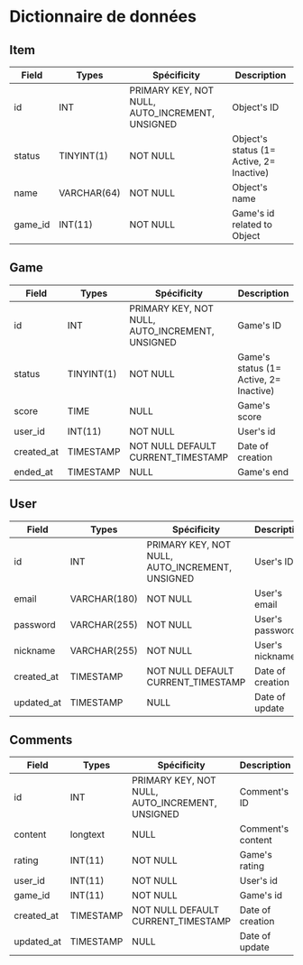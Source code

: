 # Dictionnaire de données

## Item
| Field   | Types       | Spécificity                                     | Description                              |
| ------- | ----------- | ----------------------------------------------- | ---------------------------------------- |
| id      | INT         | PRIMARY KEY, NOT NULL, AUTO_INCREMENT, UNSIGNED | Object's ID                              |
| status  | TINYINT(1)  | NOT NULL                                        | Object's status (1= Active, 2= Inactive) |
| name    | VARCHAR(64) | NOT NULL                                        | Object's name                            |
| game_id | INT(11)     | NOT NULL                                        | Game's id related to Object              |

## Game
| Field      | Types      | Spécificity                                     | Description                            |
| ---------- | ---------- | ----------------------------------------------- | -------------------------------------- |
| id         | INT        | PRIMARY KEY, NOT NULL, AUTO_INCREMENT, UNSIGNED | Game's ID                              |
| status     | TINYINT(1) | NOT NULL                                        | Game's status (1= Active, 2= Inactive) |
| score      | TIME       | NULL                                            | Game's score                           |
| user_id    | INT(11)    | NOT NULL                                        | User's id                              |
| created_at | TIMESTAMP  | NOT NULL DEFAULT CURRENT_TIMESTAMP              | Date of creation                       |
| ended_at   | TIMESTAMP  | NULL                                            | Game's end                             |

## User
| Field      | Types        | Spécificity                                     | Description      |
| ---------- | ------------ | ----------------------------------------------- | ---------------- |
| id         | INT          | PRIMARY KEY, NOT NULL, AUTO_INCREMENT, UNSIGNED | User's ID        |
| email      | VARCHAR(180) | NOT NULL                                        | User's email     |
| password   | VARCHAR(255) | NOT NULL                                        | User's password  |
| nickname   | VARCHAR(255) | NOT NULL                                        | User's nickname  |
| created_at | TIMESTAMP    | NOT NULL DEFAULT CURRENT_TIMESTAMP              | Date of creation |
| updated_at | TIMESTAMP    | NULL                                            | Date of update   |

## Comments
| Field      | Types     | Spécificity                                     | Description       |
| ---------- | --------- | ----------------------------------------------- | ----------------- |
| id         | INT       | PRIMARY KEY, NOT NULL, AUTO_INCREMENT, UNSIGNED | Comment's ID      |
| content    | longtext  | NULL                                            | Comment's content |
| rating     | INT(11)   | NOT NULL                                        | Game's rating     |
| user_id    | INT(11)   | NOT NULL                                        | User's id         |
| game_id    | INT(11)   | NOT NULL                                        | Game's id         |
| created_at | TIMESTAMP | NOT NULL DEFAULT CURRENT_TIMESTAMP              | Date of creation  |
| updated_at | TIMESTAMP | NULL                                            | Date of update    |
